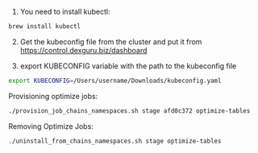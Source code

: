 
1. You need to install kubectl:
```bash 
brew install kubectl
```

2. Get the kubeconfig file from the cluster and put it from https://control.dexguru.biz/dashboard

4. export KUBECONFIG variable with the path to the kubeconfig file
```bash
export KUBECONFIG=/Users/username/Downloads/kubeconfig.yaml
```

Provisioning optimize jobs:

``` bash
./provision_job_chains_namespaces.sh stage afd0c372 optimize-tables    

```

Removing Optimize Jobs:

```bash
./uninstall_from_chains_namespaces.sh stage optimize-tables   
```